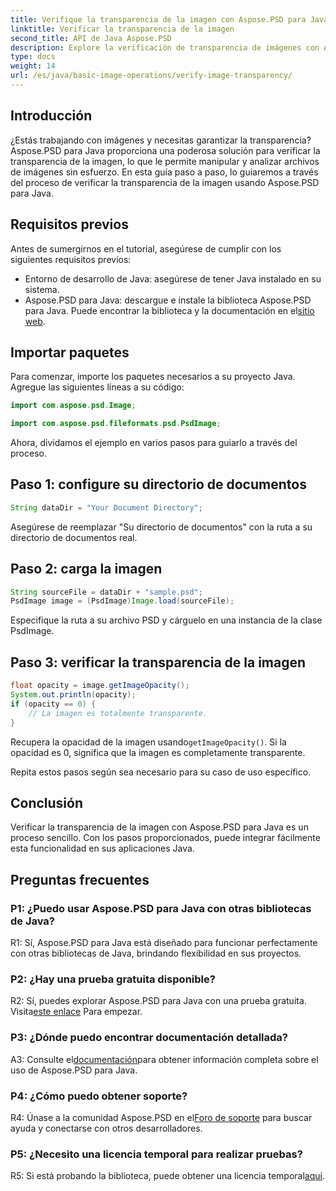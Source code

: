 ```yaml
---
title: Verifique la transparencia de la imagen con Aspose.PSD para Java
linktitle: Verificar la transparencia de la imagen
second_title: API de Java Aspose.PSD
description: Explore la verificación de transparencia de imágenes con Aspose.PSD para Java. Fácil integración, documentación detallada y excelente soporte comunitario.
type: docs
weight: 14
url: /es/java/basic-image-operations/verify-image-transparency/
---
```

## Introducción

¿Estás trabajando con imágenes y necesitas garantizar la transparencia? Aspose.PSD para Java proporciona una poderosa solución para verificar la transparencia de la imagen, lo que le permite manipular y analizar archivos de imágenes sin esfuerzo. En esta guía paso a paso, lo guiaremos a través del proceso de verificar la transparencia de la imagen usando Aspose.PSD para Java.

## Requisitos previos

Antes de sumergirnos en el tutorial, asegúrese de cumplir con los siguientes requisitos previos:

- Entorno de desarrollo de Java: asegúrese de tener Java instalado en su sistema.
-  Aspose.PSD para Java: descargue e instale la biblioteca Aspose.PSD para Java. Puede encontrar la biblioteca y la documentación en el[sitio web](https://releases.aspose.com/psd/java/).

## Importar paquetes

Para comenzar, importe los paquetes necesarios a su proyecto Java. Agregue las siguientes líneas a su código:

```java
import com.aspose.psd.Image;

import com.aspose.psd.fileformats.psd.PsdImage;
```

Ahora, dividamos el ejemplo en varios pasos para guiarlo a través del proceso.

## Paso 1: configure su directorio de documentos

```java
String dataDir = "Your Document Directory";
```

Asegúrese de reemplazar "Su directorio de documentos" con la ruta a su directorio de documentos real.

## Paso 2: carga la imagen

```java
String sourceFile = dataDir + "sample.psd";
PsdImage image = (PsdImage)Image.load(sourceFile);
```

Especifique la ruta a su archivo PSD y cárguelo en una instancia de la clase PsdImage.

## Paso 3: verificar la transparencia de la imagen

```java
float opacity = image.getImageOpacity();
System.out.println(opacity);
if (opacity == 0) {
    // La imagen es totalmente transparente.
}
```

 Recupera la opacidad de la imagen usando`getImageOpacity()`. Si la opacidad es 0, significa que la imagen es completamente transparente.

Repita estos pasos según sea necesario para su caso de uso específico.

## Conclusión

Verificar la transparencia de la imagen con Aspose.PSD para Java es un proceso sencillo. Con los pasos proporcionados, puede integrar fácilmente esta funcionalidad en sus aplicaciones Java.

## Preguntas frecuentes

### P1: ¿Puedo usar Aspose.PSD para Java con otras bibliotecas de Java?

R1: Sí, Aspose.PSD para Java está diseñado para funcionar perfectamente con otras bibliotecas de Java, brindando flexibilidad en sus proyectos.

### P2: ¿Hay una prueba gratuita disponible?

 R2: Sí, puedes explorar Aspose.PSD para Java con una prueba gratuita. Visita[este enlace](https://releases.aspose.com/) Para empezar.

### P3: ¿Dónde puedo encontrar documentación detallada?

 A3: Consulte el[documentación](https://reference.aspose.com/psd/java/)para obtener información completa sobre el uso de Aspose.PSD para Java.

### P4: ¿Cómo puedo obtener soporte?

 R4: Únase a la comunidad Aspose.PSD en el[Foro de soporte](https://forum.aspose.com/c/psd/34) para buscar ayuda y conectarse con otros desarrolladores.

### P5: ¿Necesito una licencia temporal para realizar pruebas?

 R5: Si está probando la biblioteca, puede obtener una licencia temporal[aquí](https://purchase.aspose.com/temporary-license/).